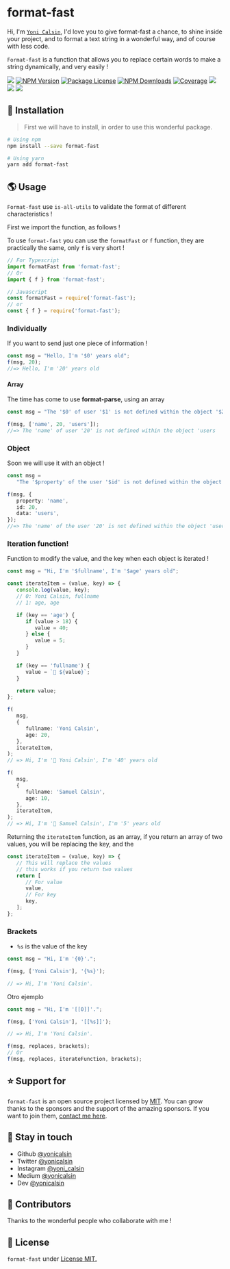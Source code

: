 # format-fast

Hi, I'm [`Yoni Calsin`](https://twitter.com/yonicalsin), I'd love you to give format-fast a chance, to shine inside your project, and to format a text string in a wonderful way, and of course with less code.

`Format-fast` is a function that allows you to replace certain words to make a string dynamically, and very easily !

<a href="https://github.com/yonicalsin/format-fast"><img src="https://img.shields.io/spiget/stars/1000?color=brightgreen&label=Star&logo=github" /></a>
<a href="https://www.npmjs.com/format-fast" target="_blank">
<img src="https://img.shields.io/npm/v/format-fast" alt="NPM Version" /></a>
<a href="https://www.npmjs.com/format-fast" target="_blank">
<img src="https://img.shields.io/npm/l/format-fast" alt="Package License" /></a>
<a href="https://www.npmjs.com/format-fast" target="_blank">
<img src="https://img.shields.io/npm/dm/format-fast" alt="NPM Downloads" /></a>
<a href="https://github.com/yonicalsin/format-fast" target="_blank">
<img src="https://s3.amazonaws.com/assets.coveralls.io/badges/coveralls_95.svg" alt="Coverage" /></a>
<a href="https://github.com/yonicalsin/format-fast"><img src="https://img.shields.io/badge/Github%20Page-format.fast-yellow?style=flat-square&logo=github" /></a>
<a href="https://github.com/yonicalsin"><img src="https://img.shields.io/badge/Author-Yoni%20Calsin-blueviolet?style=flat-square&logo=appveyor" /></a>
<a href="https://twitter.com/yonicalsin" target="_blank">
<img src="https://img.shields.io/twitter/follow/yonicalsin.svg?style=social&label=Follow"></a>

## 🍉 Installation

> First we will have to install, in order to use this wonderful package.

```bash
# Using npm
npm install --save format-fast

# Using yarn
yarn add format-fast
```

## 🌎 Usage

`Format-fast` use `is-all-utils` to validate the format of different characteristics !

First we import the function, as follows !

To use `format-fast` you can use the `formatFast` or `f` function, they are practically the same, only `f` is very short !

```ts
// For Typescript
import formatFast from 'format-fast';
// Or
import { f } from 'format-fast';

// Javascript
const formatFast = require('format-fast');
// or
const { f } = require('format-fast');
```

### Individually

If you want to send just one piece of information !

```ts
const msg = "Hello, I'm '$0' years old";
f(msg, 20);
//=> Hello, I'm '20' years old
```

#### Array

The time has come to use **format-parse**, using an array

```js
const msg = "The '$0' of user '$1' is not defined within the object '$2";

f(msg, ['name', 20, 'users']);
//=> The 'name' of user '20' is not defined within the object 'users
```

### Object

Soon we will use it with an object !

```ts
const msg =
   "The '$property' of the user '$id' is not defined within the object '$data'";

f(msg, {
   property: 'name',
   id: 20,
   data: 'users',
});
//=> The 'name' of the user '20' is not defined within the object 'users'
```

### Iteration function!

Function to modify the value, and the key when each object is iterated !

```ts
const msg = "Hi, I'm '$fullname', I'm '$age' years old";

const iterateItem = (value, key) => {
   console.log(value, key);
   // 0: Yoni Calsin, fullname
   // 1: age, age

   if (key == 'age') {
      if (value > 18) {
         value = 40;
      } else {
         value = 5;
      }
   }

   if (key == 'fullname') {
      value = `🎉 ${value}`;
   }

   return value;
};

f(
   msg,
   {
      fullname: 'Yoni Calsin',
      age: 20,
   },
   iterateItem,
);
// => Hi, I'm '🎉 Yoni Calsin', I'm '40' years old

f(
   msg,
   {
      fullname: 'Samuel Calsin',
      age: 10,
   },
   iterateItem,
);
// => Hi, I'm '🎉 Samuel Calsin', I'm '5' years old
```

Returning the `iterateItem` function, as an array, if you return an array of two values, you will be replacing the key, and the

```ts
const iterateItem = (value, key) => {
   // This will replace the values
   // this works if you return two values
   return [
      // For value
      value,
      // For key
      key,
   ];
};
```

### Brackets

-  `%s` is the value of the key

```ts
const msg = "Hi, I'm '{0}'.";

f(msg, ['Yoni Calsin'], '{%s}');

// => Hi, I'm 'Yoni Calsin'.
```

Otro ejemplo

```ts
const msg = "Hi, I'm '[[0]]'.";

f(msg, ['Yoni Calsin'], '[[%s]]');

// => Hi, I'm 'Yoni Calsin'.
```

```ts
f(msg, replaces, brackets);
// Or
f(msg, replaces, iterateFunction, brackets);
```

## ⭐ Support for

`format-fast` is an open source project licensed by [MIT](LICENSE). You can grow thanks to the sponsors and the support of the amazing sponsors. If you want to join them, [contact me here](mailto:helloyonicb@gmail.com).

## 🎩 Stay in touch

-  Github [@yonicalsin](https://github.com/yonicalsin)
-  Twitter [@yonicalsin](https://twitter.com/yonicalsin)
-  Instagram [@yoni_calsin](https://instagram.com/yoni_calsin)
-  Medium [@yonicalsin](https://medium.com/@yonicalsin)
-  Dev [@yonicalsin](https://dev.to/yonicalsin)

## 🚀 Contributors

Thanks to the wonderful people who collaborate with me !

## 📜 License

`format-fast` under [License MIT.](LICENSE)
